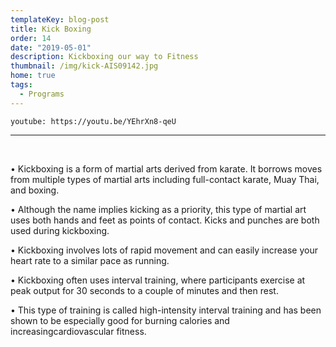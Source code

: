 ```yaml
---
templateKey: blog-post
title: Kick Boxing
order: 14
date: "2019-05-01"
description: Kickboxing our way to Fitness
thumbnail: /img/kick-AIS09142.jpg
home: true
tags:
  - Programs
---
```


`youtube: https://youtu.be/YEhrXn8-qeU`

---

<br>

• Kickboxing is a form of martial arts derived from karate. It borrows moves from multiple types of martial arts including full-contact karate, Muay Thai, and boxing.

• Although the name implies kicking as a priority, this type of martial art uses both hands and feet as points of contact. Kicks and punches are both used during kickboxing.

• Kickboxing involves lots of rapid movement and can easily increase your heart rate to a similar pace as running.

• Kickboxing often uses interval training, where participants exercise at peak output for 30 seconds to a couple of minutes and then rest.

• This type of training is called high-intensity interval training and has been shown to be especially good for burning calories and increasingcardiovascular fitness.

